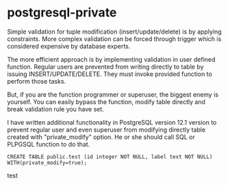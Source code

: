 # postgresql-private
Simple validation for tuple modification (insert/update/delete) is by applying constraints. More complex validation can be forced through trigger which is considered expensive by database experts.

The more efficient approach is by implementing validation in user defined function. Regular users are prevented from writing directly to table by issuing INSERT/UPDATE/DELETE. They must invoke provided function to perform those tasks.

But, if you are the function programmer or superuser, the biggest enemy is yourself. You can easily bypass the function, modify table directly and break validation rule you have set.

I have written additional functionality in PostgreSQL version 12.1 version to prevent regular user and even superuser from modifying directly table created with "private_modify" option. He or she should call SQL or PLPGSQL function to do that.

~~~
CREATE TABLE public.test (id integer NOT NULL, label text NOT NULL) WITH(private_modify=true);
~~~

test